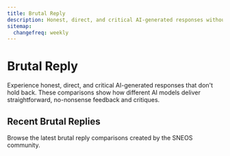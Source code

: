 ```yaml
---
title: Brutal Reply
description: Honest, direct, and critical AI-generated responses without sugar-coating
sitemap:
  changefreq: weekly
---
```


# Brutal Reply

Experience honest, direct, and critical AI-generated responses that don't hold back. These comparisons show how different AI models deliver straightforward, no-nonsense feedback and critiques.

## Recent Brutal Replies

Browse the latest brutal reply comparisons created by the SNEOS community.

